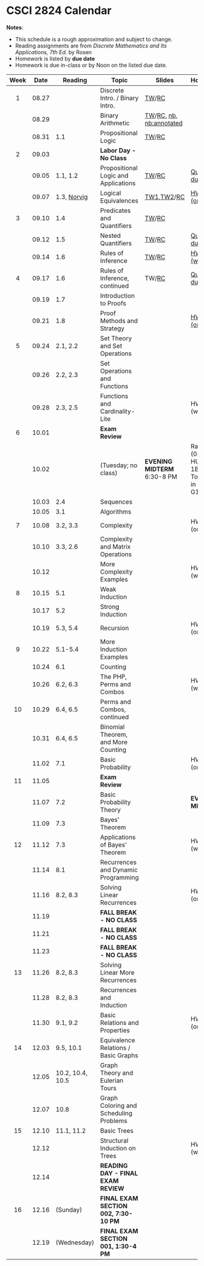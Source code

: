 # CSCI 2824 Calendar

**Notes**:
- This schedule is a rough approximation and subject to change.
- Reading assignments are from _Discrete Mathematics and Its Applications, 7th Ed._ by Rosen 
- Homework is listed by **due date**
- Homework is due in-class or by Noon on the listed due date. 

| Week   | Date         | Reading         |                   Topic             	  | Slides      | Homework  	      | 
|:------:|:------------:| ----------------| ------------------------------------------|-------------|-----------------|
| 1      | 08.27        |                 | Discrete Intro. / Binary Intro.           | [TW](https://drive.google.com/open?id=17TnQYL5dhg7t3OQMQ1y4e4NehgeQejq1)/[RC](https://drive.google.com/open?id=1zAVo6_2Z26mD7VA5EdCU_fwjaIk6iFVc)            |                 |	
|        | 08.29        |                 | Binary Arithmetic                         |	[TW](https://drive.google.com/open?id=1Jp93B5xL6qjIo2y-dnXkpRYiTOFJ4out)/[RC](https://drive.google.com/file/d/1loU5lfHxkBcImSCugb2gigzF0UQAfEtG/view?usp=sharing), [nb](https://piazza.com/class_profile/get_resource/jkck1w8eosg5tr/jldq753k1xnc5), [nb:annotated](https://piazza.com/class_profile/get_resource/jkck1w8eosg5tr/jlqkhky8xrj6on)            |                 |	
|        | 08.31        | 1.1             | Propositional Logic                       |	[TW](https://drive.google.com/open?id=1X6uSCqQ3fNGX4Cnp1jAKKjw4zMM1B-qs)/[RC](https://drive.google.com/file/d/1uk52slLdffhO3hdgjjpRWaHvmp83a9mZ/view?usp=sharing)            |                 |	
| 2      | 09.03        |                 | **Labor Day - No Class**                  |			        |	      	     	  | 
|        | 09.05        | 1.1, 1.2        | Propositional Logic and Applications      |		[TW](https://drive.google.com/file/d/1OBdgrhpb3QtJRp6MUekEeuq9AlsUS37_/view?usp=sharing)/[RC](https://drive.google.com/file/d/1ojTqaWtzu-BrhWkYyfm4EJZxY-hYnTwo/view?usp=sharing)	        |	[Quizlet01 due](https://moodle.cs.colorado.edu/mod/quiz/view.php?id=26828)      	     	  | 
|        | 09.07        | 1.3, [Norvig](http://norvig.com/sudoku.html) | Logical Equivalences |	[TW1](https://drive.google.com/open?id=1GbPmatll370qER9mlFl0FPIAwoP276Co),[TW2](https://drive.google.com/open?id=1r8bUkvuzw2P2FqN7a0M0fFTn0_5ujq0l)/[RC](https://drive.google.com/file/d/1vu9Ut9yzItaFL0GnEgJzzkH6Xxvs7eoO/view?usp=sharing)    | [HW01 (online)](https://moodle.cs.colorado.edu/mod/quiz/view.php?id=26827)   |	
| 3      | 09.10        | 1.4             | Predicates and Quantifiers                |			[TW](https://drive.google.com/open?id=1AIoQLEcaSB5cOisg4BALEsxeBAcgFawN)/[RC](https://drive.google.com/file/d/1XyFN0vH-njF9dfgSDizJsv-uXzIdO4B9/view?usp=sharing)        |                 |
|        | 09.12        | 1.5             | Nested Quantifiers			                  |	[TW](https://drive.google.com/open?id=1LN-Q0_vlt0E0ZewY5k4mYwyrq6lIvp8W)/[RC](https://drive.google.com/file/d/1ZcW5oSrOfD4nwzmitqr_siETaIg5hvs_/view?usp=sharing)            | [Quizlet02 due](https://moodle.cs.colorado.edu/mod/quiz/view.php?id=26829)                | 
|        | 09.14        | 1.6             | Rules of Inference		                    |	[TW](https://drive.google.com/open?id=1OaKSf-0QFA6mkkoU7SSrK11iXLxvfcZt)/[RC](https://drive.google.com/file/d/1oFDbnw7ZqxNwJ924xzAr9cISOg2-1pLr/view?usp=sharing)            | [HW02 (written)](https://piazza.com/class_profile/get_resource/jkck1w8eosg5tr/jls7xjsmmoz2ua)  | 
| 4      | 09.17        | 1.6             | Rules of Inference, continued             |			TW/[RC](https://drive.google.com/file/d/1znKhEhEhvP8bDdsXYd2VdqrtozzDkgat/view?usp=sharing)        | [Quizlet03 due](https://moodle.cs.colorado.edu/mod/quiz/view.php?id=26830)                |
|        | 09.19        | 1.7             | Introduction to Proofs 	                  |	            |                 | 
|        | 09.21        | 1.8             | Proof Methods and Strategy 	              |             | [HW03 (online)](https://moodle.cs.colorado.edu/mod/quiz/view.php?id=26831)   | 	
| 5      | 09.24        | 2.1, 2.2        | Set Theory and Set Operations	 	          |   			    |                 |
|        | 09.26        | 2.2, 2.3        | Set Operations and Functions      		    |	            |                 | 
|        | 09.28        | 2.3, 2.5        | Functions and Cardinality-Lite 	 		      |	            | HW04 (written)  | 
| 6      | 10.01        |                 | **Exam Review**				  		              |			        |                 |
|        | 10.02        |                 | (Tuesday; no class)                       |**EVENING MIDTERM** 6:30-8 PM| Rachel (001) in HUMN 1B50; Tony (002) in DUAN G1B30  |
|        | 10.03        | 2.4             | Sequences                                 |	            |                 |
|        | 10.05        | 3.1             | Algorithms 						  		              |             |                 |
| 7      | 10.08        | 3.2, 3.3        | Complexity			                          |	            | HW05 (online)   | 
|        | 10.10        | 3.3, 2.6        | Complexity and Matrix Operations          |			        |                 |
|        | 10.12        |                 | More Complexity Examples          		    |	            | HW06 (written)  | 
| 8      | 10.15        | 5.1             | Weak Induction                            |	            |                 | 
|        | 10.17        | 5.2             | Strong Induction						              |			        |                 |
|        | 10.19        | 5.3, 5.4        | Recursion                                 |	            | HW07 (online)   | 
| 9      | 10.22        | 5.1-5.4         | More Induction Examples 			        	  |	            |                 | 
|        | 10.24        | 6.1             | Counting                                  |	            |                 | 
|        | 10.26        | 6.2, 6.3        | The PHP, Perms and Combos                 |	            | HW08 (written)  | 
| 10     | 10.29        | 6.4, 6.5        | Perms and Combos, continued               |	            |                 | 
|        | 10.31        | 6.4, 6.5        | Binomial Theorem, and More Counting	 		  |			        |                 |
|        | 11.02        | 7.1             | Basic Probability                         |	            | HW09 (online)   | 
| 11     | 11.05        |                 | **Exam Review**                           |	            |                 | 
|        | 11.07        | 7.2       	    | Basic Probability Theory                  |	       	    | **EVENING MIDTERM** |
|        | 11.09        | 7.3             | Bayes' Theorem                            |	            |                 | 
| 12     | 11.12        | 7.3             | Applications of Bayes' Theorem            |	            | HW10 (written)  | 
|        | 11.14        | 8.1             | Recurrences and Dynamic Programming       |			        |                 |
|        | 11.16        | 8.2, 8.3        | Solving Linear Recurrences                |			        |	HW11 (online)   | 
|        | 11.19        |                 | **FALL BREAK - NO CLASS**                 |	            |                 | 
|        | 11.21        |                 | **FALL BREAK - NO CLASS**                 |	            |                 | 
|        | 11.23        |                 | **FALL BREAK - NO CLASS**                 |			        |                 |
| 13     | 11.26        | 8.2, 8.3        | Solving Linear More Recurrences           |		          |	  	            | 
|        | 11.28        | 8.2, 8.3        | Recurrences and Induction                 |		          |	                | 
|        | 11.30        | 9.1, 9.2        | Basic Relations and Properties    			  |             | HW12 (online)   | 
| 14     | 12.03        | 9.5, 10.1       | Equivalence Relations / Basic Graphs      |	            |                 | 
|        | 12.05        | 10.2, 10.4, 10.5| Graph Theory and Eulerian Tours           |			        |                 |
|        | 12.07        | 10.8            | Graph Coloring and Scheduling Problems    |	            |                 | 
| 15     | 12.10        | 11.1, 11.2      | Basic Trees                               |	    		    |                 |
|        | 12.12        |                 | Structural Induction on Trees             |	            | HW13 (written)  | 
|        | 12.14        |                 | **READING DAY - FINAL EXAM REVIEW**	      |			        |	                |
| 16     | 12.16        | (Sunday)        | **FINAL EXAM SECTION 002, 7:30-10 PM**    |			        |			            | 
|        | 12.19        | (Wednesday)     | **FINAL EXAM SECTION 001, 1:30-4 PM**     |			        |	      		      | 
